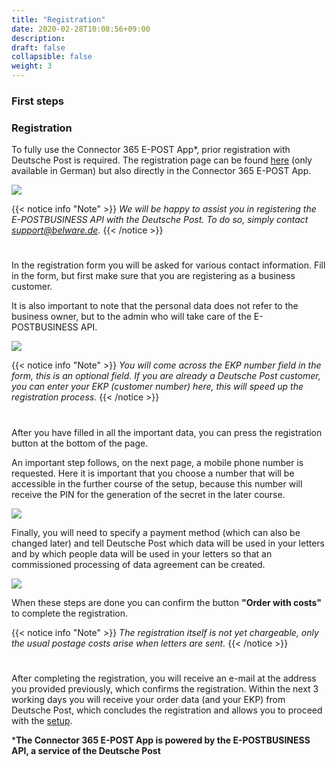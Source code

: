 ```yaml
---
title: "Registration"
date: 2020-02-28T10:08:56+09:00
description: 
draft: false
collapsible: false
weight: 3
---
```

### First steps

### Registration
To fully use the Connector 365 E-POST App*, prior registration with Deutsche Post is required. The registration page can be found [here](https://shop.deutschepost.de/shop/registration/registrationCollectData.jsp) (only available in German) but also directly in the Connector 365 E-POST App.

![](images/apps/epostsetupen.PNG)

{{< notice info "Note" >}}
 _We will be happy to assist you in registering the E-POSTBUSINESS API with the Deutsche Post. To do so, simply contact support@belware.de._
{{< /notice >}}
#
In the registration form you will be asked for various contact information. Fill in the form, but first make sure that you are registering as a business customer.

It is also important to note that the personal data does not refer to the business owner, but to the admin who will take care of the E-POSTBUSINESS API.

![](images/apps/epostformular.PNG)

{{< notice info "Note" >}}
 _You will come across the EKP number field in the form, this is an optional field. If you are already a Deutsche Post customer, you can enter your EKP (customer number) here, this will speed up the registration process._
{{< /notice >}}
#
After you have filled in all the important data, you can press the registration button at the bottom of the page.

An important step follows, on the next page, a mobile phone number is requested. Here it is important that you choose a number that will be accessible in the further course of the setup, because this number will receive the PIN for the generation of the secret in the later course.

![](images/apps/eposthandy.PNG)

Finally, you will need to specify a payment method (which can also be changed later) and tell Deutsche Post which data will be used in your letters and by which people data will be used in your letters so that an commissioned processing of data agreement can be created.

![](images/apps/epostzahlung.PNG)

When these steps are done you can confirm the button **"Order with costs"** to complete the registration.

{{< notice info "Note" >}}
 _The registration itself is not yet chargeable, only the usual postage costs arise when letters are sent._
{{< /notice >}}
#

After completing the registration, you will receive an e-mail at the address you provided previously, which confirms the registration. Within the next 3 working days you will receive your order data (and your EKP) from Deutsche Post, which concludes the registration and allows you to proceed with the [setup](en-us/apps/e-post/setup/countrynames). 



***The Connector 365 E-POST App is powered by the E-POSTBUSINESS API, a service of the Deutsche Post**






